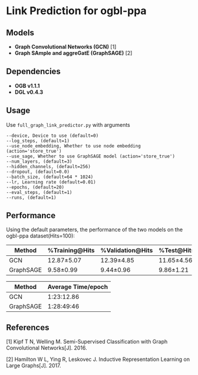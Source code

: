 # Link Prediction for ogbl-ppa


## Models

- **Graph Convolutional Networks (GCN)** [1] 
- **Graph SAmple and aggreGatE (GraphSAGE)** [2]

## Dependencies

- **OGB v1.1.1**
- **DGL v0.4.3**

## Usage

Use `full_graph_link_predictor.py` with arguments
```
--device, Device to use (default=0)
--log_steps, (default=1)
--use_node_embedding, Whether to use node embedding (action='store_true')
--use_sage, Whether to use GraphSAGE model (action='store_true')
--num_layers, (default=3)
--hidden_channels, (default=256)
--dropout, (default=0.0)
--batch_size, (default=64 * 1024)
--lr, Learning rate (default=0.01)
--epochs, (default=20)
--eval_steps, (default=1)
--runs, (default=1)
```

## Performance

Using the default parameters, the performance of the two models on the ogbl-ppa dataset(Hits=100):

| Method  | %Training@Hits | %Validation@Hits | %Test@Hits |
| ------- | ---------------- | -------- | ------- |
| GCN | 12.87±5.07  | 12.39±4.85| 11.65±4.56 |
| GraphSAGE| 9.58±0.99| 9.44±0.96| 9.86±1.21|



| Method  | Average Time/epoch |
| ------- | -------------------------- |
| GCN | 1:23:12.86 |
| GraphSAGE| 1:28:49:46|

## References

[1] Kipf T N, Welling M. Semi-Supervised Classification with Graph Convolutional Networks[J]. 2016.

[2] Hamilton W L, Ying R, Leskovec J. Inductive Representation Learning on Large Graphs[J]. 2017.
